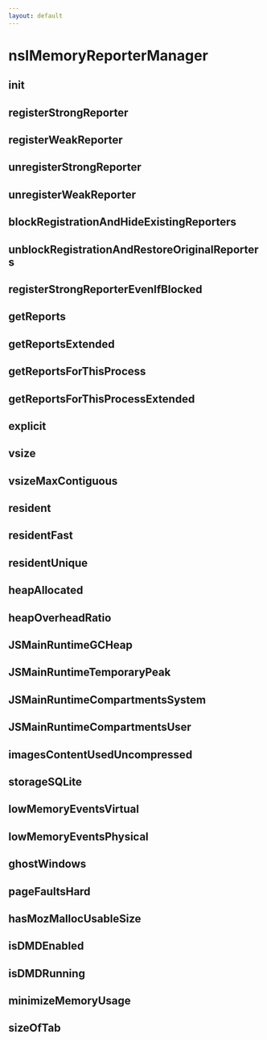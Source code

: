 ```yaml
---
layout: default
---
```


# nsIMemoryReporterManager #

## init ##

## registerStrongReporter ##

## registerWeakReporter ##

## unregisterStrongReporter ##

## unregisterWeakReporter ##

## blockRegistrationAndHideExistingReporters ##

## unblockRegistrationAndRestoreOriginalReporters ##

## registerStrongReporterEvenIfBlocked ##

## getReports ##

## getReportsExtended ##

## getReportsForThisProcess ##

## getReportsForThisProcessExtended ##

## explicit ##

## vsize ##

## vsizeMaxContiguous ##

## resident ##

## residentFast ##

## residentUnique ##

## heapAllocated ##

## heapOverheadRatio ##

## JSMainRuntimeGCHeap ##

## JSMainRuntimeTemporaryPeak ##

## JSMainRuntimeCompartmentsSystem ##

## JSMainRuntimeCompartmentsUser ##

## imagesContentUsedUncompressed ##

## storageSQLite ##

## lowMemoryEventsVirtual ##

## lowMemoryEventsPhysical ##

## ghostWindows ##

## pageFaultsHard ##

## hasMozMallocUsableSize ##

## isDMDEnabled ##

## isDMDRunning ##

## minimizeMemoryUsage ##

## sizeOfTab ##
